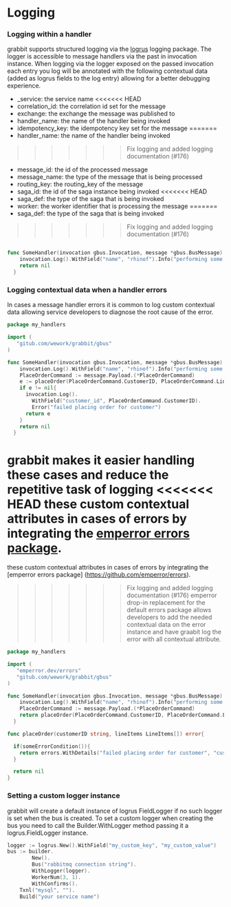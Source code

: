 # Logging

### Logging within a handler

grabbit supports structured logging via the [logrus](https://github.com/sirupsen/logrus) logging package.
The logger is accessible to message handlers via the past in invocation instance.
When logging via the logger exposed on the passed invocation each entry you log will be
annotated with the following contextual data (added as logrus fields to the log entry)
allowing for a better debugging experience.

- _service: the service name
<<<<<<< HEAD
- correlation_id: the correlation id set for the message
- exchange: the exchange the message was published to
- handler_name: the name of the handler being invoked
- idempotency_key: the idempotency key set for the message
=======
- handler_name: the name of the handler being invoked
>>>>>>> Fix logging and added logging documentation (#176)
- message_id: the id of the processed message
- message_name: the type of the message that is being processed
- routing_key: the routing_key of the message
- saga_id: the id of the saga instance being invoked
<<<<<<< HEAD
- saga_def: the type of the saga that is being invoked
- worker: the worker identifier that is processing the message
=======
- saga_def: the type of the saga that is being invoked 
>>>>>>> Fix logging and added logging documentation (#176)

```go

func SomeHandler(invocation gbus.Invocation, message *gbus.BusMessage) error{
    invocation.Log().WithField("name", "rhinof").Info("performing some business logic")
    return nil
  }

```
### Logging contextual data when a handler errors

In cases a message handler errors it is common to log custom contextual data allowing 
service developers to diagnose the root cause of the error.

```go
package my_handlers

import (
   "gitub.com/wework/grabbit/gbus"
)

func SomeHandler(invocation gbus.Invocation, message *gbus.BusMessage) error{
    invocation.Log().WithField("name", "rhinof").Info("performing some business logic")
    PlaceOrderCommand := message.Payload.(*PlaceOrderCommand)
    e := placeOrder(PlaceOrderCommand.CustomerID, PlaceOrderCommand.LineItems)
    if e != nil{
      invocation.Log().
        WithField("customer_id", PlaceOrderCommand.CustomerID).
        Error("failed placing order for customer")
      return e
    }
    return nil
  }
```
grabbit makes it easier handling these cases and reduce the repetitive task of logging
<<<<<<< HEAD
these custom contextual attributes in cases of errors by integrating the [emperror errors package](https://github.com/emperror/errors).
=======
these custom contextual attributes in cases of errors by integrating the [emperror errors package] (https://github.com/emperror/errors).
>>>>>>> Fix logging and added logging documentation (#176)
emperror drop-in replacement for the default errors package allows developers to add the needed contextual data on the error instance and have graabit log the error with all contextual attribute.

```go
package my_handlers

import (
   "emperror.dev/errors"
   "gitub.com/wework/grabbit/gbus"
)

func SomeHandler(invocation gbus.Invocation, message *gbus.BusMessage) error{
    invocation.Log().WithField("name", "rhinof").Info("performing some business logic")
    PlaceOrderCommand := message.Payload.(*PlaceOrderCommand)
    return placeOrder(PlaceOrderCommand.CustomerID, PlaceOrderCommand.LineItems)
  }

func placeOrder(customerID string, lineItems LineItems[]) error{

  if(someErrorCondition()){
    return errors.WithDetails("failed placing order for customer", "customer_id", customerID)
  }

  return nil
}

```



### Setting a custom logger instance

grabbit will create a default instance of logrus FieldLogger if no such logger is set when the bus is created.
To set a custom logger when creating the bus you need to call the Builder.WithLogger method passing it
a logrus.FieldLogger instance.

```go
logger := logrus.New().WithField("my_custom_key", "my_custom_value")
bus := builder.
		New().
		Bus("rabbitmq connection string").
		WithLogger(logger).
		WorkerNum(3, 1).
		WithConfirms().
    Txnl("mysql", "").
    Build("your service name")

```
